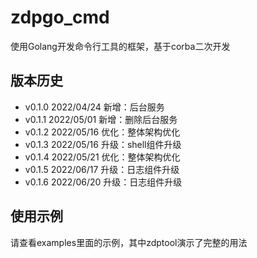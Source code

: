 # zdpgo_cmd

使用Golang开发命令行工具的框架，基于corba二次开发

## 版本历史

- v0.1.0 2022/04/24 新增：后台服务
- v0.1.1 2022/05/01 新增：删除后台服务
- v0.1.2 2022/05/16 优化：整体架构优化
- v0.1.3 2022/05/16 升级：shell组件升级
- v0.1.4 2022/05/21 优化：整体架构优化
- v0.1.5 2022/06/17 升级：日志组件升级
- v0.1.6 2022/06/20 升级：日志组件升级

## 使用示例

请查看examples里面的示例，其中zdptool演示了完整的用法
